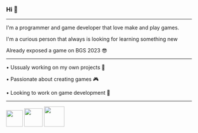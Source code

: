 ### Hi 👋
-----------------------------------------------------------------------------------------------------------------

I'm a programmer and game developer that love make and play games.





I'm a curious person that always is looking for learning something new





Already exposed a game on BGS 2023 😎


-----------------------------------------------------------------------------------------------------------------

• Ussualy working on my own projects 🏏





• Passionate about creating games 🎮





• Looking to work on game development 👾






-----------------------------------------------------------------------------------------------------------------







[<img src="https://github.com/MichelTCosta/MichelTCosta/assets/53797968/18ca590d-7ded-4130-b71d-f53f368c74c7" width="45" height="45">][1]
[<img src="https://github.com/MichelTCosta/MichelTCosta/assets/53797968/e0a5dca3-3955-4ea9-a602-1181c47f9656" width="50" height="50">][2]
[<img src="https://github.com/MichelTCosta/MichelTCosta/assets/53797968/a41faf57-9054-4978-921c-a987aaee3305" width="55" height="55">][3]



[1]: https://www.instagram.com/michelcosta255/?next=%2Fmichelllcosta%2F
[2]: https://www.linkedin.com/in/michel-costa-5073312b1/
[3]: https://michelcosta.itch.io
